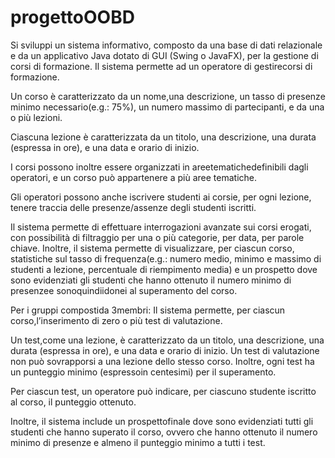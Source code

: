 # progettoOOBD

Si sviluppi un sistema informativo, composto da una base di dati relazionale e da un applicativo Java dotato di GUI (Swing o JavaFX), per la gestione di corsi di formazione.
Il sistema permette ad un operatore di gestirecorsi  di  formazione. 

Un  corso  è  caratterizzato  da  un  nome,una  descrizione,  un  tasso  di  presenze  minimo necessario(e.g.:  75%),  un  numero  massimo  di  partecipanti,
e  da  una  o  più  lezioni.

Ciascuna  lezione è caratterizzata da un titolo, una descrizione, una durata (espressa in ore), e una data e orario di inizio.

I corsi possono inoltre essere organizzati in areetematichedefinibili dagli operatori, e un corso può appartenere a più aree tematiche.

Gli operatori possono anche iscrivere studenti ai corsie, per ogni lezione, tenere traccia delle  presenze/assenze  degli  studenti  iscritti.


Il  sistema  permette  di effettuare interrogazioni  avanzate  sui corsi erogati, con possibilità di filtraggio per una o più categorie, per data, per parole chiave.
Inoltre, il sistema permette di visualizzare, per ciascun corso, statistiche sul tasso di frequenza(e.g.: numero medio, minimo e massimo di studenti a lezione, percentuale
di riempimento media) e un prospetto dove sono evidenziati gli studenti che hanno ottenuto il numero minimo di presenzee sonoquindiidonei al superamento del corso.


Per i gruppi compostida 3membri:
Il sistema permette, per ciascun corso,l’inserimento di zero o più test di valutazione.

Un test,come una lezione, è caratterizzato da un titolo, una descrizione, una durata (espressa in ore), e una data e orario di inizio.
Un test di valutazione non può sovrapporsi a una lezione dello stesso corso. Inoltre, ogni test ha un punteggio minimo (espressoin centesimi) per il superamento.

Per ciascun test, un operatore può indicare, per ciascuno studente iscritto al corso, il punteggio ottenuto.

Inoltre, il sistema include un prospettofinale dove sono evidenziati tutti gli studenti che hanno superato il corso, ovvero che hanno ottenuto il numero minimo di presenze
e almeno il punteggio minimo a tutti i test.
